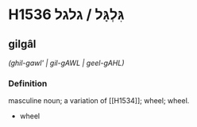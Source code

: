 # H1536 גִּלְגָּל / גלגל

## gilgâl

_(ghil-gawl' | ɡil-ɡAWL | ɡeel-ɡAHL)_

### Definition

masculine noun; a variation of [[H1534]]; wheel; wheel.

- wheel
